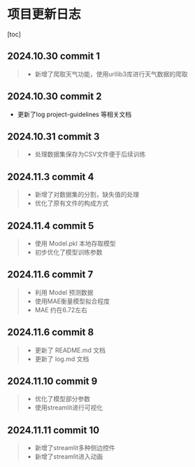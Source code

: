 # 项目更新日志
[toc]
## 2024.10.30 commit 1
>* 新增了爬取天气功能，使用urllib3库进行天气数据的爬取
## 2024.10.30 commit 2
* 更新了log project-guidelines 等相关文档
## 2024.10.31 commit 3
>* 处理数据集保存为CSV文件便于后续训练
## 2024.11.3 commit 4
>* 新增了对数据集的分割，缺失值的处理
>* 优化了原有文件的构成方式
## 2024.11.4 commit 5
>* 使用 Model.pkl 本地存取模型
>* 初步优化了模型训练参数
## 2024.11.6 commit 7
>* 利用 Model 预测数据
>* 使用MAE衡量模型拟合程度
>* MAE 约在6.72左右
## 2024.11.6 commit 8
>* 更新了 README.md 文档
>* 更新了 log.md 文档
## 2024.11.10 commit 9
>* 优化了模型部分参数
>* 使用streamlit进行可视化
## 2024.11.11 commit 10
>* 新增了streamlit多种侧边控件
>* 新增了streamlit进入动画